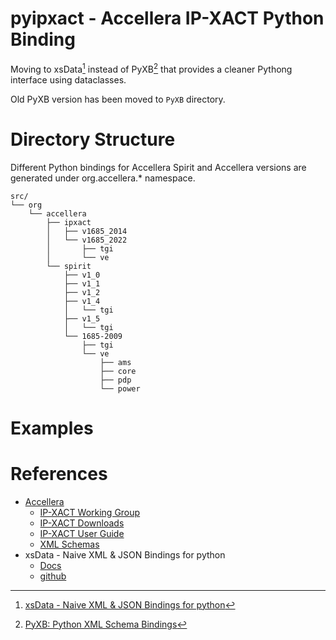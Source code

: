 # pyipxact - Accellera IP-XACT Python Binding

Moving to xsData[^1] instead of PyXB[^2] that provides a cleaner Pythong interface using dataclasses.

Old PyXB version has been moved to `PyXB` directory.


# Directory Structure

Different Python bindings for Accellera Spirit and Accellera versions are generated under org.accellera.* namespace.

```
src/
└── org
    └── accellera
        ├── ipxact
        │   ├── v1685_2014
        │   └── v1685_2022
        │       ├── tgi
        │       └── ve
        └── spirit
            ├── v1_0
            ├── v1_1
            ├── v1_2
            ├── v1_4
            │   └── tgi
            ├── v1_5
            │   └── tgi
            └── 1685-2009
                ├── tgi
                └── ve
                    ├── ams
                    ├── core
                    ├── pdp
                    └── power
```

# Examples


# References

* [Accellera](https://accellera.org/)
  * [IP-XACT Working Group](https://accellera.org/activities/working-groups/ip-xact)
  * [IP-XACT Downloads](https://accellera.org/downloads/standards/ip-xact)
  * [IP-XACT User Guide](https://accellera.org/images/downloads/standards/ip-xact/IPXACT-2022_user_guide.pdf)
  * [XML Schemas](http://www.accellera.org/XMLSchema)
* xsData - Naive XML & JSON Bindings for python
  * [Docs](https://xsdata.readthedocs.io/en/latest/)
  * [github](https://github.com/tefra/xsdata)

[^1]: [xsData - Naive XML & JSON Bindings for python](https://github.com/tefra/xsdata)
[^2]: [PyXB: Python XML Schema Bindings](https://pyxb.sourceforge.net/)